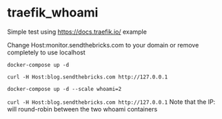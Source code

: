 # traefik_whoami

Simple test using https://docs.traefik.io/ example

Change Host:monitor.sendthebricks.com to your domain or remove completely to use localhost

`docker-compose up -d`

`curl -H Host:blog.sendthebricks.com http://127.0.0.1`

`docker-compose up -d --scale whoami=2`

`curl -H Host:blog.sendthebricks.com http://127.0.0.1`
Note that the IP: will round-robin between the two whoami containers
